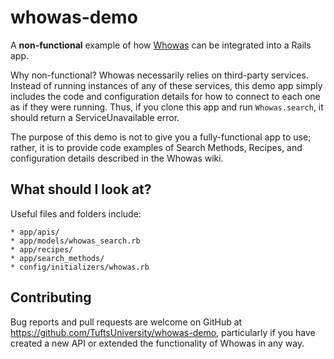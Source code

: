 # whowas-demo

A **non-functional** example of how [Whowas](https://github.com/TuftsUniversity/whowas) can be integrated into a Rails app.

Why non-functional?  Whowas necessarily relies on third-party services.  Instead of running instances of any of these services, this demo app simply includes the code and configuration details for how to connect to each one as if they were running.  Thus, if you clone this app and run `Whowas.search`, it should return a ServiceUnavailable error.

The purpose of this demo is not to give you a fully-functional app to use; rather, it is to provide code examples of Search Methods, Recipes, and configuration details described in the Whowas wiki.

## What should I look at?

Useful files and folders include:

    * app/apis/
    * app/models/whowas_search.rb
    * app/recipes/
    * app/search_methods/
    * config/initializers/whowas.rb

## Contributing

Bug reports and pull requests are welcome on GitHub at https://github.com/TuftsUniversity/whowas-demo, particularly if you have created a new API or extended the functionality of Whowas in any way.